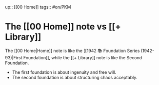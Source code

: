 up:: [[00 Home]]
tags:: #on/PKM 

# The [[00 Home]] note vs [[+ Library]]
The [[00 Home|Home]] note is like the [[1942 📚 Foundation Series (1942-93)|First Foundation]], while the [[+ Library]] note is like the Second Foundation. 

- The first foundation is about ingenuity and free will. 
- The second foundation is about structuring chaos acceptably. 